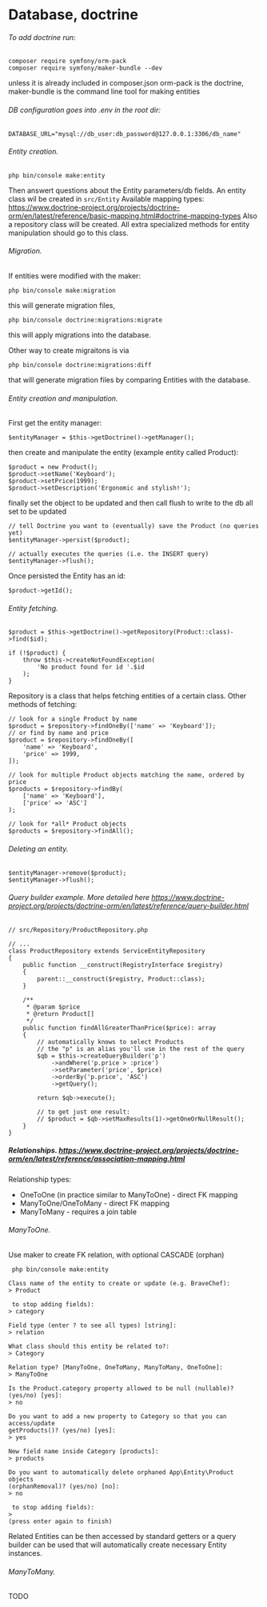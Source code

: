 # Database, doctrine

###### To add doctrine run:
```
composer require symfony/orm-pack
composer require symfony/maker-bundle --dev
```
unless it is already included in composer.json
orm-pack is the doctrine, maker-bundle is the command line tool for making entities

###### DB configuration goes into .env in the root dir:
```
DATABASE_URL="mysql://db_user:db_password@127.0.0.1:3306/db_name"
```

###### Entity creation.
```
php bin/console make:entity
```
Then answert questions about the Entity parameters/db fields. An entity class wil be created in `src/Entity`
Available mapping types: https://www.doctrine-project.org/projects/doctrine-orm/en/latest/reference/basic-mapping.html#doctrine-mapping-types
Also a repository class will be created. All extra specialized methods for entity manipulation should go to this class.

###### Migration.
If entities were modified with the maker:
```
php bin/console make:migration
```
this will generate migration files,
```
php bin/console doctrine:migrations:migrate
```
this will apply migrations into the database.

Other way to create migraitons is via
```
php bin/console doctrine:migrations:diff
```
that will generate migration files by comparing Entities with the database.

###### Entity creation and manipulation.

First get the entity manager:
```
$entityManager = $this->getDoctrine()->getManager();
```
then create and manipulate the entity (example entity called Product):
```
$product = new Product();
$product->setName('Keyboard');
$product->setPrice(1999);
$product->setDescription('Ergonomic and stylish!');
```
finally set the object to be updated and then call flush to write to the db all set to be updated
```
// tell Doctrine you want to (eventually) save the Product (no queries yet)
$entityManager->persist($product);

// actually executes the queries (i.e. the INSERT query)
$entityManager->flush();
```
Once persisted the Entity has an id:
```
$product->getId();
```

###### Entity fetching.
```
$product = $this->getDoctrine()->getRepository(Product::class)->find($id);

if (!$product) {
    throw $this->createNotFoundException(
        'No product found for id '.$id
    );
}
```
Repository is a class that helps fetching entities of a certain class.
Other methods of fetching:
```
// look for a single Product by name
$product = $repository->findOneBy(['name' => 'Keyboard']);
// or find by name and price
$product = $repository->findOneBy([
    'name' => 'Keyboard',
    'price' => 1999,
]);

// look for multiple Product objects matching the name, ordered by price
$products = $repository->findBy(
    ['name' => 'Keyboard'],
    ['price' => 'ASC']
);

// look for *all* Product objects
$products = $repository->findAll();
```
###### Deleting an entity.
```
$entityManager->remove($product);
$entityManager->flush();
```
###### Query builder example. More detailed here https://www.doctrine-project.org/projects/doctrine-orm/en/latest/reference/query-builder.html
```
// src/Repository/ProductRepository.php

// ...
class ProductRepository extends ServiceEntityRepository
{
    public function __construct(RegistryInterface $registry)
    {
        parent::__construct($registry, Product::class);
    }

    /**
     * @param $price
     * @return Product[]
     */
    public function findAllGreaterThanPrice($price): array
    {
        // automatically knows to select Products
        // the "p" is an alias you'll use in the rest of the query
        $qb = $this->createQueryBuilder('p')
            ->andWhere('p.price > :price')
            ->setParameter('price', $price)
            ->orderBy('p.price', 'ASC')
            ->getQuery();

        return $qb->execute();

        // to get just one result:
        // $product = $qb->setMaxResults(1)->getOneOrNullResult();
    }
}
```

##### Relationships. https://www.doctrine-project.org/projects/doctrine-orm/en/latest/reference/association-mapping.html
Relationship types:
- OneToOne (in practice similar to ManyToOne) - direct FK mapping
- ManyToOne/OneToMany - direct FK mapping
- ManyToMany - requires a join table

###### ManyToOne.
Use maker to create FK relation, with optional CASCADE (orphan)
```
 php bin/console make:entity

Class name of the entity to create or update (e.g. BraveChef):
> Product

 to stop adding fields):
> category

Field type (enter ? to see all types) [string]:
> relation

What class should this entity be related to?:
> Category

Relation type? [ManyToOne, OneToMany, ManyToMany, OneToOne]:
> ManyToOne

Is the Product.category property allowed to be null (nullable)? (yes/no) [yes]:
> no

Do you want to add a new property to Category so that you can access/update
getProducts()? (yes/no) [yes]:
> yes

New field name inside Category [products]:
> products

Do you want to automatically delete orphaned App\Entity\Product objects
(orphanRemoval)? (yes/no) [no]:
> no

 to stop adding fields):
>
(press enter again to finish)
```

Related Entities can be then accessed by standard getters or a query builder can be used that will automatically create necessary Entity instances.

###### ManyToMany.
TODO











